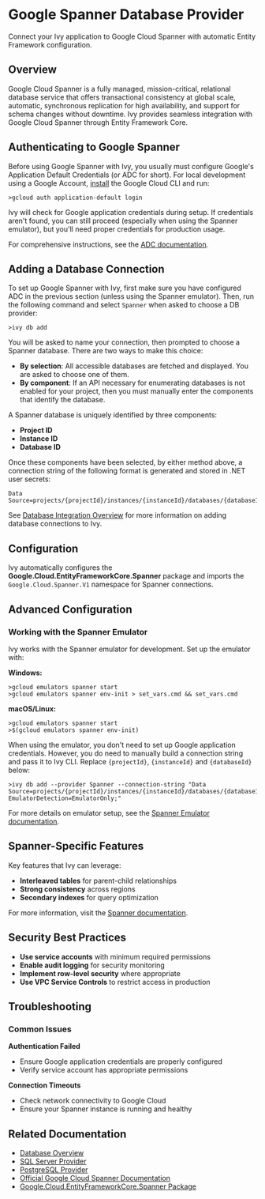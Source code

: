 # Google Spanner Database Provider

<Ingress>
Connect your Ivy application to Google Cloud Spanner with automatic Entity Framework configuration.
</Ingress>

## Overview

Google Cloud Spanner is a fully managed, mission-critical, relational database service that offers transactional consistency at global scale, automatic, synchronous replication for high availability, and support for schema changes without downtime. Ivy provides seamless integration with Google Cloud Spanner through Entity Framework Core.

## Authenticating to Google Spanner

Before using Google Spanner with Ivy, you usually must configure Google's Application Default Credentials (or ADC for short). For local development using a Google Account, [install](https://cloud.google.com/sdk/docs/install) the Google Cloud CLI and run:

```terminal
>gcloud auth application-default login
```

Ivy will check for Google application credentials during setup. If credentials aren't found, you can still proceed (especially when using the Spanner emulator), but you'll need proper credentials for production usage.

For comprehensive instructions, see the [ADC documentation](https://cloud.google.com/docs/authentication/provide-credentials-adc).

## Adding a Database Connection

To set up Google Spanner with Ivy, first make sure you have configured ADC in the previous section (unless using the Spanner emulator). Then, run the following command and select `Spanner` when asked to choose a DB provider:

```terminal
>ivy db add
```

You will be asked to name your connection, then prompted to choose a Spanner database. There are two ways to make this choice:

- **By selection**: All accessible databases are fetched and displayed. You are asked to choose one of them.
- **By component**: If an API necessary for enumerating databases is not enabled for your project, then you must manually enter the components that identify the database.

A Spanner database is uniquely identified by three components:
- **Project ID**
- **Instance ID**
- **Database ID**

Once these components have been selected, by either method above, a connection string of the following format is generated and stored in .NET user secrets:

```text
Data Source=projects/{projectId}/instances/{instanceId}/databases/{databaseId}
```

See [Database Integration Overview](Overview.md) for more information on adding database connections to Ivy.

## Configuration

Ivy automatically configures the **Google.Cloud.EntityFrameworkCore.Spanner** package and imports the `Google.Cloud.Spanner.V1` namespace for Spanner connections.

## Advanced Configuration

### Working with the Spanner Emulator

Ivy works with the Spanner emulator for development. Set up the emulator with:

**Windows:**
```terminal
>gcloud emulators spanner start
>gcloud emulators spanner env-init > set_vars.cmd && set_vars.cmd
```

**macOS/Linux:**
```terminal
>gcloud emulators spanner start
>$(gcloud emulators spanner env-init)
```

When using the emulator, you don't need to set up Google application credentials. However, you do need to manually build a connection string and pass it to Ivy CLI. Replace `{projectId}`, `{instanceId}` and `{databaseId}` below:

```terminal
>ivy db add --provider Spanner --connection-string "Data Source=projects/{projectId}/instances/{instanceId}/databases/{databaseId}; EmulatorDetection=EmulatorOnly;"
```

For more details on emulator setup, see the [Spanner Emulator documentation](https://cloud.google.com/spanner/docs/emulator).

## Spanner-Specific Features

Key features that Ivy can leverage:
- **Interleaved tables** for parent-child relationships
- **Strong consistency** across regions
- **Secondary indexes** for query optimization

For more information, visit the [Spanner documentation](https://cloud.google.com/spanner/docs).

## Security Best Practices

- **Use service accounts** with minimum required permissions
- **Enable audit logging** for security monitoring
- **Implement row-level security** where appropriate
- **Use VPC Service Controls** to restrict access in production

## Troubleshooting

### Common Issues

**Authentication Failed**
- Ensure Google application credentials are properly configured
- Verify service account has appropriate permissions

**Connection Timeouts**
- Check network connectivity to Google Cloud
- Ensure your Spanner instance is running and healthy

## Related Documentation

- [Database Overview](Overview.md)
- [SQL Server Provider](SqlServer.md)
- [PostgreSQL Provider](PostgreSql.md)
- [Official Google Cloud Spanner Documentation](https://cloud.google.com/spanner/docs)
- [Google.Cloud.EntityFrameworkCore.Spanner Package](https://github.com/googleapis/dotnet-spanner-entity-framework)

